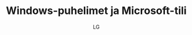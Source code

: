 ---
title: "Windows-puhelimet ja Microsoft-tili"

tags:
  - tilit
  - laitteen-kaytto


author: LG

link-pdf: https://www.entersenior.fi/@Bin/1015439/Windows-puhelimet+ja+Microsoft-tili.pdf
link-pptx: http://#
---